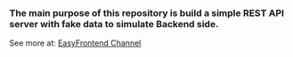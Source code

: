 ### The main purpose of this repository is build a simple REST API server with fake data to simulate Backend side.

See more at: [EasyFrontend Channel](https://www.youtube.com/channel/UCG2ovypNCpVOTFeY1YCocmQ)
